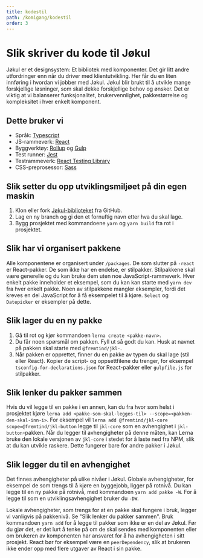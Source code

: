 ```yaml
---
title: kodestil
path: /komigang/kodestil
order: 3
---
```


# Slik skriver du kode til Jøkul

Jøkul er et designsystem: Et bibliotek med komponenter. Det gir litt andre utfordringer enn når du driver med klientutvikling. Her får du en liten innføring i hvordan vi jobber med Jøkul. Jøkul blir brukt til å utvikle mange forskjellige løsninger, som skal dekke forskjellige behov og ønsker. Det er viktig at vi balanserer funksjonalitet, brukervennlighet, pakkestørrelse og kompleksitet i hver enkelt komponent.

## Dette bruker vi

-   Språk: [Typescript](https://www.typescriptlang.org/docs/home.html)
-   JS-rammeverk: [React](https://reactjs.org/)
-   Byggverktøy: [Rollup](https://rollupjs.org/guide/en/) og [Gulp](https://gulpjs.com/)
-   Test runner: [Jest](https://jestjs.io/)
-   Testrammeverk: [React Testing Library](https://testing-library.com/docs/react-testing-library/intro)
-   CSS-preprosessor: [Sass](https://sass-lang.com/)

## Slik setter du opp utviklingsmiljøet på din egen maskin
1. Klon eller fork [Jøkul-biblioteket](https://github.com/fremtind/jokul) fra GitHub.
2. Lag en ny branch og gi den et fornuftig navn etter hva du skal lage.
3. Bygg prosjektet med kommandoene `yarn` og `yarn build` fra rot i prosjektet.

## Slik har vi organisert pakkene
Alle komponentene er organisert under `/packages`. De som slutter på `-react` er React-pakker. De som ikke har en endelse, er stilpakker. Stilpakkene skal være generelle og du kan bruke dem uten noe JavaScript-rammeverk. Hver enkelt pakke inneholder et eksempel, som du kan kan starte med `yarn dev` fra hver enkelt pakke. Noen av stilpakkene mangler eksempler, fordi det kreves en del JavaScript for å få eksempelet til å kjøre. `Select` og `Datepicker` er eksempler på dette.

## Slik lager du en ny pakke
1. Gå til rot og kjør kommandoen `lerna create <pakke-navn>`.
2. Du får noen spørsmål om pakken. Fyll ut så godt du kan. Husk at navnet på pakken skal starte med `@fremtind/jkl-`.
3. Når pakken er opprettet, finner du en pakke av typen du skal lage (stil eller React). Kopier de script- og oppsettfilene du trenger, for eksempel `tsconfig-for-declarations.json` for React-pakker eller `gulpfile.js` for stilpakker.

## Slik lenker du pakker sammen
Hvis du vil legge til en pakke i en annen, kan du fra hvor som helst i prosjektet kjøre `lerna add <pakke-som-skal-legges-til> --scope=<pakken-den-skal-inn-i>`. For eksempel vil `lerna add @fremtind/jkl-core scope=@fremtind/jkl-button` legge til `jkl-core` som en avhengighet i `jkl-button`-pakken. Når du legger til avhengigheter på denne måten, kan Lerna bruke den lokale versjonen av `jkl-core` i stedet for å laste ned fra NPM, slik at du kan utvikle raskere. Dette fungerer bare for andre pakker i Jøkul.

## Slik legger du til en avhengighet
Det finnes avhengigheter på ulike nivåer i Jøkul. Globale avhengigheter, for eksempel de som trengs til å kjøre en byggejobb, ligger på rotnivå. Du kan legge til en ny pakke på rotnivå, med kommandoen `yarn add pakke -W`. For å legge til som en utviklingsavhengighet bruker du `-DW`.

Lokale avhengigheter, som trengs for at en pakke skal fungere i bruk, legger vi vanligvis på pakkenivå. Se "Slik lenker du pakker sammen". Bruk kommandoen `yarn add` for å legge til pakker som ikke er en del av Jøkul. Før du gjør det, er det lurt å tenke på om de skal sendes med komponenten eller om brukeren av komponenten har ansvaret for å ha avhengigheten i sitt prosjekt. React bør for eksempel være en `peerDependency`, slik at brukeren ikke ender opp med flere utgaver av React i sin pakke.
